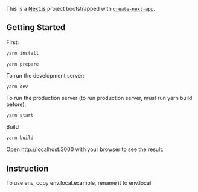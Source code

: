 This is a [Next.js](https://nextjs.org/) project bootstrapped with [`create-next-app`](https://github.com/vercel/next.js/tree/canary/packages/create-next-app).

## Getting Started

First:

```bash
yarn install

yarn prepare
```

To run the development server:

```bash
yarn dev
```

To run the production server (to run production server, must run yarn build before):

```bash
yarn start
```

Build

```bash
yarn build
```

Open [http://localhost:3000](http://localhost:3000) with your browser to see the result.

## Instruction

To use env, copy env.local.example, rename it to env.local
